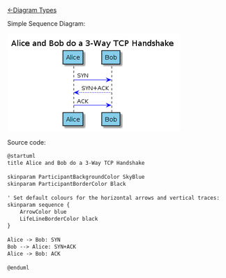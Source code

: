 [<-Diagram Types](../diagram-types.md)

Simple Sequence Diagram:

![Sequence Simple](sequence-simple/sequence-simple.png)

Source code:

```plantuml
@startuml
title Alice and Bob do a 3-Way TCP Handshake

skinparam ParticipantBackgroundColor SkyBlue
skinparam ParticipantBorderColor Black

' Set default colours for the horizontal arrows and vertical traces: 
skinparam sequence {
    ArrowColor blue
    LifeLineBorderColor black
}

Alice -> Bob: SYN
Bob --> Alice: SYN+ACK
Alice -> Bob: ACK

@enduml
```

